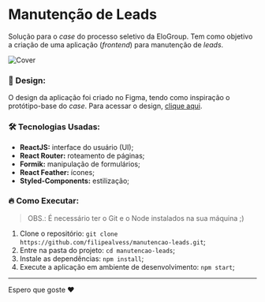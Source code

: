 # Manutenção de Leads
Solução para o _case_ do processo seletivo da EloGroup. Tem como objetivo a criação de uma aplicação (_frontend_) para manutenção de _leads_.

![Cover](https://user-images.githubusercontent.com/63798776/160468152-bdeea990-cd42-4f04-b1a7-bf562c56610a.png)

### :art: Design:
O design da aplicação foi criado no Figma, tendo como inspiração o protótipo-base do _case_. Para acessar o design, [clique aqui](https://figma.com/file/tYJMUZKgb4z02Qc2u96mBJ/Manutenção-de-Leads).

### :hammer_and_wrench: Tecnologias Usadas:
- **ReactJS:** interface do usuário (UI);
- **React Router:** roteamento de páginas;
- **Formik:** manipulação de formulários;
- **React Feather:** ícones;
- **Styled-Components:** estilização;

### :fire: Como Executar:
> OBS.: É necessário ter o Git e o Node instalados na sua máquina ;)
1. Clone o repositório: `git clone https://github.com/filipealvess/manutencao-leads.git`;
2. Entre na pasta do projeto: `cd manutencao-leads`;
3. Instale as dependências: `npm install`;
4. Execute a aplicação em ambiente de desenvolvimento: `npm start`;

---

Espero que goste :heart:
